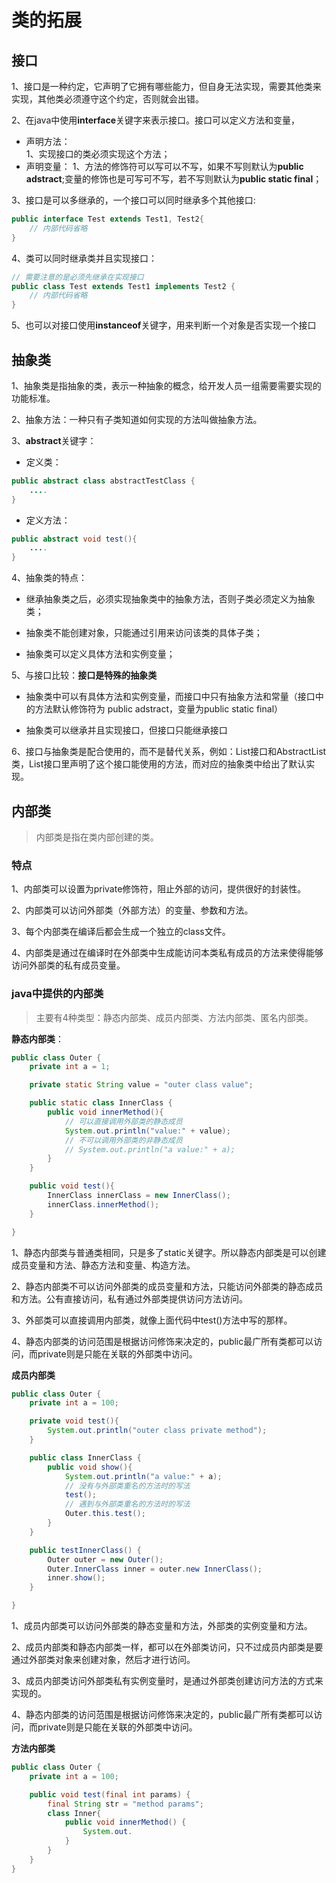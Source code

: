 # 类的拓展

## 接口
1、接口是一种约定，它声明了它拥有哪些能力，但自身无法实现，需要其他类来实现，其他类必须遵守这个约定，否则就会出错。

2、在java中使用**interface**关键字来表示接口。接口可以定义方法和变量，   
* 声明方法：  
    1、实现接口的类必须实现这个方法；
* 声明变量：
    1、方法的修饰符可以写可以不写，如果不写则默认为**public adstract**;变量的修饰也是可写可不写，若不写则默认为**public static final**；

3、接口是可以多继承的，一个接口可以同时继承多个其他接口:
```java 
public interface Test extends Test1, Test2{
    // 内部代码省略
}
```

4、类可以同时继承类并且实现接口：

``` java 
// 需要注意的是必须先继承在实现接口
public class Test extends Test1 implements Test2 {
    // 内部代码省略
}
```

5、也可以对接口使用**instanceof**关键字，用来判断一个对象是否实现一个接口

## 抽象类
1、抽象类是指抽象的类，表示一种抽象的概念，给开发人员一组需要需要实现的功能标准。

2、抽象方法：一种只有子类知道如何实现的方法叫做抽象方法。

3、**abstract**关键字：
* 定义类：
```java 
public abstract class abstractTestClass {
    ....
}
```

* 定义方法：
``` java 
public abstract void test(){
    ....
}
```

4、抽象类的特点：
 * 继承抽象类之后，必须实现抽象类中的抽象方法，否则子类必须定义为抽象类；

 * 抽象类不能创建对象，只能通过引用来访问该类的具体子类；

 * 抽象类可以定义具体方法和实例变量；

5、与接口比较：**接口是特殊的抽象类**
* 抽象类中可以有具体方法和实例变量，而接口中只有抽象方法和常量（接口中的方法默认修饰符为 public adstract，变量为public static final）

* 抽象类可以继承并且实现接口，但接口只能继承接口

6、接口与抽象类是配合使用的，而不是替代关系，例如：List接口和AbstractList类，List接口里声明了这个接口能使用的方法，而对应的抽象类中给出了默认实现。

## 内部类
> 内部类是指在类内部创建的类。

### 特点
1、内部类可以设置为private修饰符，阻止外部的访问，提供很好的封装性。

2、内部类可以访问外部类（外部方法）的变量、参数和方法。

3、每个内部类在编译后都会生成一个独立的class文件。

4、内部类是通过在编译时在外部类中生成能访问本类私有成员的方法来使得能够访问外部类的私有成员变量。

### java中提供的内部类
> 主要有4种类型：静态内部类、成员内部类、方法内部类、匿名内部类。

**静态内部类**：
``` java 
public class Outer {
    private int a = 1;

    private static String value = "outer class value";

    public static class InnerClass {
        public void innerMethod(){
            // 可以直接调用外部类的静态成员
            System.out.println("value:" + value);
            // 不可以调用外部类的非静态成员
            // System.out.println("a value:" + a);
        }
    }

    public void test(){
        InnerClass innerClass = new InnerClass();
        innerClass.innerMethod();
    }

}
```
1、静态内部类与普通类相同，只是多了static关键字。所以静态内部类是可以创建成员变量和方法、静态方法和变量、构造方法。

2、静态内部类不可以访问外部类的成员变量和方法，只能访问外部类的静态成员和方法。公有直接访问，私有通过外部类提供访问方法访问。

3、外部类可以直接调用内部类，就像上面代码中test()方法中写的那样。

4、静态内部类的访问范围是根据访问修饰来决定的，public最广所有类都可以访问，而private则是只能在关联的外部类中访问。

**成员内部类**
``` java 
public class Outer {
    private int a = 100;

    private void test(){
        System.out.println("outer class private method");
    }

    public class InnerClass {
        public void show(){
            System.out.println("a value:" + a);
            // 没有与外部类重名的方法时的写法
            test();
            // 遇到与外部类重名的方法时的写法
            Outer.this.test();
        }
    }

    public testInnerClass() {
        Outer outer = new Outer();
        Outer.InnerClass inner = outer.new InnerClass();
        inner.show();
    }

}
```

1、成员内部类可以访问外部类的静态变量和方法，外部类的实例变量和方法。

2、成员内部类和静态内部类一样，都可以在外部类访问，只不过成员内部类是要通过外部类对象来创建对象，然后才进行访问。

3、成员内部类访问外部类私有实例变量时，是通过外部类创建访问方法的方式来实现的。

4、静态内部类的访问范围是根据访问修饰来决定的，public最广所有类都可以访问，而private则是只能在关联的外部类中访问。

**方法内部类**
``` java 
public class Outer {
    private int a = 100;

    public void test(final int params) {
        final String str = "method params";
        class Inner{
            public void innerMethod() {
                System.out.
            }
        }
    }
}
```

